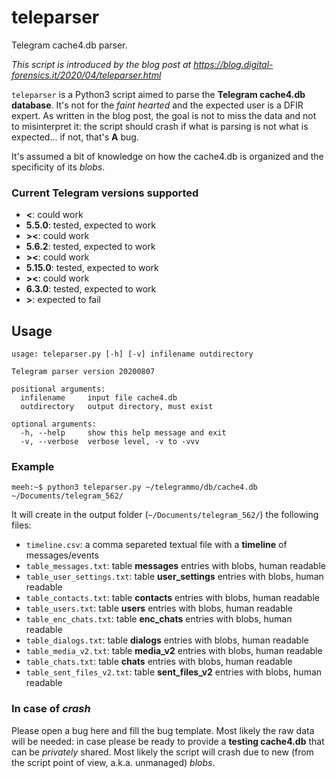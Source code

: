 # teleparser

Telegram cache4.db parser.

_This script is introduced by the blog post at https://blog.digital-forensics.it/2020/04/teleparser.html_

`teleparser` is a Python3 script aimed to parse the **Telegram cache4.db database**. It's not for the _faint hearted_ and the expected user is a DFIR expert. As written in the blog post, the goal is not to miss the data and not to misinterpret it: the script should crash if what is parsing is not what is expected... if not, that's **A** bug.

It's assumed a bit of knowledge on how the cache4.db is organized and the specificity of its _blobs_.

### Current Telegram versions supported

- **<**: could work
- **5.5.0**: tested, expected to work
- **><**: could work
- **5.6.2**: tested, expected to work
- **><**: could work
- **5.15.0**: tested, expected to work
- **><**: could work
- **6.3.0**: tested, expected to work
- **>**: expected to fail

## Usage

```
usage: teleparser.py [-h] [-v] infilename outdirectory

Telegram parser version 20200807

positional arguments:
  infilename     input file cache4.db
  outdirectory   output directory, must exist

optional arguments:
  -h, --help     show this help message and exit
  -v, --verbose  verbose level, -v to -vvv
```

### Example

```
meeh:~$ python3 teleparser.py ~/telegrammo/db/cache4.db ~/Documents/telegram_562/
```

It will create in the output folder (`~/Documents/telegram_562/`) the following files:

- `timeline.csv`: a comma separeted textual file with a **timeline** of messages/events
- `table_messages.txt`: table **messages** entries with blobs, human readable
- `table_user_settings.txt`: table **user_settings** entries with blobs, human readable
- `table_contacts.txt`: table **contacts** entries with blobs, human readable
- `table_users.txt`: table **users** entries with blobs, human readable
- `table_enc_chats.txt`: table **enc_chats** entries with blobs, human readable
- `table_dialogs.txt`: table **dialogs** entries with blobs, human readable
- `table_media_v2.txt`: table **media_v2** entries with blobs, human readable
- `table_chats.txt`: table **chats** entries with blobs, human readable
- `table_sent_files_v2.txt`: table **sent_files_v2** entries with blobs, human readable

### In case of _crash_

Please open a bug here and fill the bug template. Most likely the raw data will be needed: in case please be ready to provide a **testing cache4.db** that can be _privately_ shared. Most likely the script will crash due to new (from the script point of view, a.k.a. unmanaged) _blobs_.
